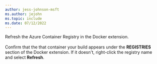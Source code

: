 ```yaml
---
author: jess-johnson-msft
ms.author: jejohn
ms.topic: include
ms.date: 07/12/2022
---
```


Refresh the Azure Container Registry in the Docker extension.
<br><br>
Confirm that the that container your build appears under the **REGISTRIES** section of the Docker extension. If it doesn't, right-click the registry name and select **Refresh**.
